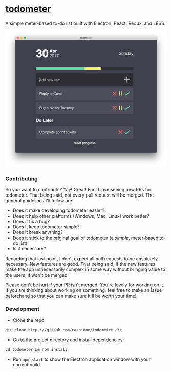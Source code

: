 [todometer](http://cassidoo.github.io/todometer)
=========

A simple meter-based to-do list built with Electron, React, Redux, and LESS.

![todometer](assets/screenshot.png)

### Contributing

So you want to contribute? Yay! Great! Fun!
I love seeing new PRs for todometer. That being said, not every pull request will be merged. The general guidelines I'll follow are:

 - Does it make developing todometer easier?
 - Does it help other platforms (Windows, Mac, Linux) work better?
 - Does it fix a bug?
 - Does it keep todometer simple?
 - Does it break anything?
 - Does it stick to the original goal of todometer (a _simple_, meter-based to-do list)
 - Is it necessary?
 
Regarding that last point, I don't expect all pull requests to be absolutely necessary. New features are good. That being said, if the new features make the app unnecessarily complex in some way without bringing value to the users, it won't be merged.

Please don't be hurt if your PR isn't merged. You're lovely for working on it. If you are thinking about working on something, feel free to make an issue beforehand so that you can make sure it'll be worth your time!

### Development

- Clone the repo:
```
git clone https://github.com/cassidoo/todometer.git
```

- Go to the project directory and install dependencies: 
```
cd todometer && npm install
```

- Run `npm start` to show the Electron application window with your current build.
